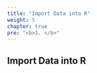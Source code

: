 ```yaml
---
title: "Import Data into R"
weight: 5
chapter: true
pre: "<b>1. </b>"
---
```


## Import Data into R
